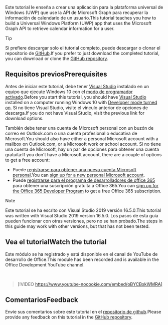 <!-- markdownlint-disable MD002 MD041 -->

<span data-ttu-id="8e934-101">Este tutorial le enseña a crear una aplicación para la plataforma universal de Windows (UWP) que use la API de Microsoft Graph para recuperar la información de calendario de un usuario.</span><span class="sxs-lookup"><span data-stu-id="8e934-101">This tutorial teaches you how to build a Universal Windows Platform (UWP) app that uses the Microsoft Graph API to retrieve calendar information for a user.</span></span>

> [!TIP]
> <span data-ttu-id="8e934-102">Si prefiere descargar solo el tutorial completo, puede descargar o clonar el repositorio de [GitHub](https://github.com/microsoftgraph/msgraph-training-uwp).</span><span class="sxs-lookup"><span data-stu-id="8e934-102">If you prefer to just download the completed tutorial, you can download or clone the [GitHub repository](https://github.com/microsoftgraph/msgraph-training-uwp).</span></span>

## <a name="prerequisites"></a><span data-ttu-id="8e934-103">Requisitos previos</span><span class="sxs-lookup"><span data-stu-id="8e934-103">Prerequisites</span></span>

<span data-ttu-id="8e934-104">Antes de iniciar este tutorial, debe tener [Visual Studio](https://visualstudio.microsoft.com/vs/) instalado en un equipo que ejecute Windows 10 con el [modo de programador activado](https://docs.microsoft.com/windows/uwp/get-started/enable-your-device-for-development).</span><span class="sxs-lookup"><span data-stu-id="8e934-104">Before you start this tutorial, you should have [Visual Studio](https://visualstudio.microsoft.com/vs/) installed on a computer running Windows 10 with [Developer mode turned on](https://docs.microsoft.com/windows/uwp/get-started/enable-your-device-for-development).</span></span> <span data-ttu-id="8e934-105">Si no tiene Visual Studio, visite el vínculo anterior de opciones de descarga.</span><span class="sxs-lookup"><span data-stu-id="8e934-105">If you do not have Visual Studio, visit the previous link for download options.</span></span>

<span data-ttu-id="8e934-106">También debe tener una cuenta de Microsoft personal con un buzón de correo en Outlook.com o una cuenta profesional o educativa de Microsoft.</span><span class="sxs-lookup"><span data-stu-id="8e934-106">You should also have either a personal Microsoft account with a mailbox on Outlook.com, or a Microsoft work or school account.</span></span> <span data-ttu-id="8e934-107">Si no tiene una cuenta de Microsoft, hay un par de opciones para obtener una cuenta gratuita:</span><span class="sxs-lookup"><span data-stu-id="8e934-107">If you don't have a Microsoft account, there are a couple of options to get a free account:</span></span>

- <span data-ttu-id="8e934-108">Puede [registrarse para obtener una nueva cuenta Microsoft personal](https://signup.live.com/signup?wa=wsignin1.0&rpsnv=12&ct=1454618383&rver=6.4.6456.0&wp=MBI_SSL_SHARED&wreply=https://mail.live.com/default.aspx&id=64855&cbcxt=mai&bk=1454618383&uiflavor=web&uaid=b213a65b4fdc484382b6622b3ecaa547&mkt=E-US&lc=1033&lic=1).</span><span class="sxs-lookup"><span data-stu-id="8e934-108">You can [sign up for a new personal Microsoft account](https://signup.live.com/signup?wa=wsignin1.0&rpsnv=12&ct=1454618383&rver=6.4.6456.0&wp=MBI_SSL_SHARED&wreply=https://mail.live.com/default.aspx&id=64855&cbcxt=mai&bk=1454618383&uiflavor=web&uaid=b213a65b4fdc484382b6622b3ecaa547&mkt=E-US&lc=1033&lic=1).</span></span>
- <span data-ttu-id="8e934-109">Puede [registrarse para el programa de desarrolladores de office 365](https://developer.microsoft.com/office/dev-program) para obtener una suscripción gratuita a Office 365.</span><span class="sxs-lookup"><span data-stu-id="8e934-109">You can [sign up for the Office 365 Developer Program](https://developer.microsoft.com/office/dev-program) to get a free Office 365 subscription.</span></span>

> [!NOTE]
> <span data-ttu-id="8e934-110">Este tutorial se ha escrito con Visual Studio 2019 versión 16.5.0.</span><span class="sxs-lookup"><span data-stu-id="8e934-110">This tutorial was written with Visual Studio 2019 version 16.5.0.</span></span> <span data-ttu-id="8e934-111">Los pasos de esta guía pueden funcionar con otras versiones, pero no se han probado.</span><span class="sxs-lookup"><span data-stu-id="8e934-111">The steps in this guide may work with other versions, but that has not been tested.</span></span>

## <a name="watch-the-tutorial"></a><span data-ttu-id="8e934-112">Vea el tutorial</span><span class="sxs-lookup"><span data-stu-id="8e934-112">Watch the tutorial</span></span>

<span data-ttu-id="8e934-113">Este módulo se ha registrado y está disponible en el canal de YouTube de desarrollo de Office.</span><span class="sxs-lookup"><span data-stu-id="8e934-113">This module has been recorded and is available in the Office Development YouTube channel.</span></span>

<!-- markdownlint-disable MD033 MD034 -->
<br/>

> [!VIDEO https://www.youtube-nocookie.com/embed/oBYCBxkWMRA]
<!-- markdownlint-enable MD033 MD034 -->

## <a name="feedback"></a><span data-ttu-id="8e934-114">Comentarios</span><span class="sxs-lookup"><span data-stu-id="8e934-114">Feedback</span></span>

<span data-ttu-id="8e934-115">Envíe sus comentarios sobre este tutorial en el [repositorio de github](https://github.com/microsoftgraph/msgraph-training-uwp).</span><span class="sxs-lookup"><span data-stu-id="8e934-115">Please provide any feedback on this tutorial in the [GitHub repository](https://github.com/microsoftgraph/msgraph-training-uwp).</span></span>
